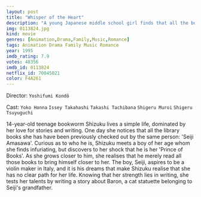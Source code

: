```yaml
---
layout: post
title: "Whisper of the Heart"
description: "A young Japanese middle school girl finds that all the books she chooses in the library have been previously checked out by the same boy. Later she meets a very infuriating fellow... could it be her friend from the library? The boy's grandfather has a violin sales and service shop. The boy wants to be a violin maker like his grandfather..."
img: 0113824.jpg
kind: movie
genres: [Animation,Drama,Family,Music,Romance]
tags: Animation Drama Family Music Romance 
year: 1995
imdb_rating: 7.9
votes: 48356
imdb_id: 0113824
netflix_id: 70045021
color: F4A261
---
```

Director: `Yoshifumi Kondô`  

Cast: `Yoko Honna` `Issey Takahashi` `Takashi Tachibana` `Shigeru Muroi` `Shigeru Tsuyuguchi` 

14-year-old teenage bookworm Shizuku lives a simple life, dominated by her love for stories and writing. One day she notices that all the library books she has have been previously checked out by the same person: 'Seiji Amasawa'. Curious as to who he is, Shizuku meets a boy of her age whom she finds infuriating, but discovers to her shock that he is her 'Prince of Books'. As she grows closer to him, she realises that he merely read all those books to bring himself closer to her. The boy, Seiji, aspires to be a violin maker in Italy, and it is his dreams that make Shizuku realise that she has no clear path for her life. Knowing that her strength lies in writing, she tests her talents by writing a story about Baron, a cat statuette belonging to Seiji's grandfather.